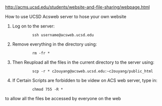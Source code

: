 

http://acms.ucsd.edu/students/website-and-file-sharing/webpage.html

How to use UCSD Acsweb server to hose your own website

1. Log on to the server:

                ssh username@acsweb.ucsd.edu

2. Remove everything in the directory using:

                rm -fr *

3. Then Reupload all the files in the current directory to the server using:

                scp -r * c2ouyang@acsweb.ucsd.edu:~c2ouyang/public_html


4. If Certain Scripts are forbidden to be videw on ACS web server, type in: 

                chmod 755 -R *

to allow all the files be accessed by everyone on the web
